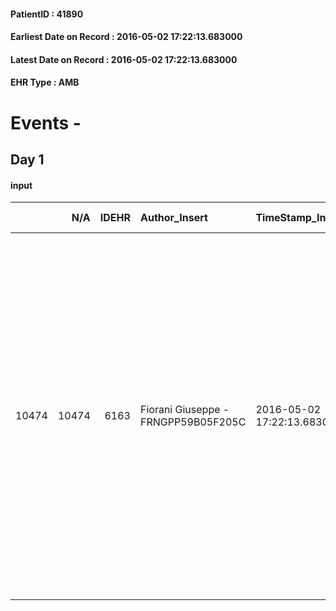 
#### PatientID : 41890
#### Earliest Date on Record : 2016-05-02 17:22:13.683000
#### Latest Date on Record : 2016-05-02 17:22:13.683000
#### EHR Type : AMB

# Events - 

## Day 1

#### input
|       |    N/A |   IDEHR | Author_Insert                       | TimeStamp_Insert           | EHRType   |   PatientID |   IDDigitalSignDocument | persone_vicine   |   Unnamed: 0_x.1 |   IDANAMNESI_SOCIALE | Patient   | FamigliaAltro   | Paziente_T   | FamigliaAltro_T   |   Non_Rilevabile_x.1 | Note_Non_Rilevabile_x.1   | opt_Problemi   | Note_I                                                                                                                                                                                                      | ds_note_timori                                                                                                                                                                                                                                                                                                                                                                    | chk_contr_sintomi   | chk_competenza                                 | opt_paziente_a   | opt_famiglia_a   | opt_adeguatezza   | opt_paziente_solo   | ds_note_con                                                                                                                                                                                                                                                                  | opt_presente_assente   | Presenza_minori   | Caregiver_principale   | opt_capacita         | ds_familiari_coinv   | opt_necessario   | opt_presente   | opt_risorse_ec   | opt_paziente_psi   | opt_Ins_vol   | opt_esenzione   | opt_inv_civile   | Needs                   | Domestic partnership         | Fragility   | opt_disponibilita_f   | opt_indennita_acc   | opt_legge   | opt_famiglia_psi   | opt_disponibilit_paz   |
|------:|-------:|--------:|:------------------------------------|:---------------------------|:----------|------------:|------------------------:|:-----------------|-----------------:|---------------------:|:----------|:----------------|:-------------|:------------------|---------------------:|:--------------------------|:---------------|:------------------------------------------------------------------------------------------------------------------------------------------------------------------------------------------------------------|:----------------------------------------------------------------------------------------------------------------------------------------------------------------------------------------------------------------------------------------------------------------------------------------------------------------------------------------------------------------------------------|:--------------------|:-----------------------------------------------|:-----------------|:-----------------|:------------------|:--------------------|:-----------------------------------------------------------------------------------------------------------------------------------------------------------------------------------------------------------------------------------------------------------------------------|:-----------------------|:------------------|:-----------------------|:---------------------|:---------------------|:-----------------|:---------------|:-----------------|:-------------------|:--------------|:----------------|:-----------------|:------------------------|:-----------------------------|:------------|:----------------------|:--------------------|:------------|:-------------------|:-----------------------|
| 10474 |  10474 |    6163 | Fiorani Giuseppe - FRNGPP59B05F205C | 2016-05-02 17:22:13.683000 | AMB       |       41890 |                  353452 | N/A              |             3169 |                 2044 | No#0      | Si#1            | No#0         | Si#1              |                    0 | NR                        | Si#1           | Diagnosi recentissima :il pz non √® stato posto a conoscenza della diagnosi e della gravit√† della situazione;i figli sono informati cos√¨ come la moglie relativamente all'assenza di spazi di trattamento | Dal colloquio con la figlia Katia,sono emersi molti timori rispetto alla situazione clinica del pz,all'assenza di comunicazione relativamente alla patologia oncologica,al quadro di fragilit√† del nucleo familiare:il pz,prima del ricovero, seguiva la moglie per la sua patologia psichiatrica,che la porta da diversi anni ad essere seguita dai sanitari delle Ville Turro. | controllo sintomi#0 | competenza/capacit√† assistenziale caregiver#0 | Indefinite#2     | Congruenti#1     | Da valutare#2     | No#0                | Il pz vive con la moglie Sonia Antonietta di aa 54,coniugata in seconde nozze ,con la quale ha avuto un figlio maschio di aa 26,Marco.Altri due figli,nati dal primo matrimonio ;Katia e Massimiliano ,entrambi fuori casa; il figlio Massimiliano √® laureato in psicologia | Presente#1             | No#0              | La moglie              | Non incrementabile#2 | i tre figli          | No#0             | No#0           | Adeguate#1       | Si#1               | No#0          | No#0            | No#0             | Clinici#0;Psicologici#2 | Coniuge/Convivente#0;Figli#2 | psichica#2  | Da verificare#2       | No#0                | No#0        | S√¨#1              | Da verificare#2        |


